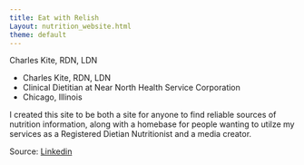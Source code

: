 ```yaml
---
title: Eat with Relish
Layout: nutrition_website.html
theme: default
---
```

Charles Kite, RDN, LDN

- Charles Kite, RDN, LDN
- Clinical Dietitian at Near North Health Service Corporation
- Chicago, Illinois

I created this site to be both a site for anyone to find reliable sources of nutrition information,
along with a homebase for people wanting to utilze my services as a Registered Dietian Nutritionist
and a media creator.

Source: [Linkedin](https://www.linkedin.com/in/charleslkite/)
